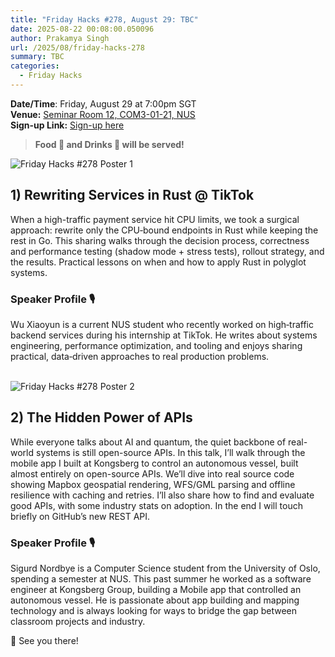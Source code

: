 ```yaml
---
title: "Friday Hacks #278, August 29: TBC"
date: 2025-08-22 00:08:00.050096
author: Prakamya Singh
url: /2025/08/friday-hacks-278
summary: TBC
categories:
  - Friday Hacks
---
```


**Date/Time**: Friday, August 29 at 7:00pm SGT<br />
**Venue:** <a href="https://nusmods.com/venues/COM3-01-21">Seminar Room 12, COM3-01-21, NUS</a><br />
**Sign-up Link:** [Sign-up here](https://hckr.cc/fh-278-signup-non-nus)<br />

> **Food 🍕 and Drinks 🧋 will be served!**

<img src="/img/2025/fh/278-1.jpeg" alt="Friday Hacks #278 Poster 1" /><br />

## 1) Rewriting Services in Rust @ TikTok

When a high-traffic payment service hit CPU limits, we took a surgical approach: rewrite only the CPU‑bound endpoints in Rust while keeping the rest in Go. This sharing walks through the decision process, correctness and performance testing (shadow mode + stress tests), rollout strategy, and the results. Practical lessons on when and how to apply Rust in polyglot systems.

### Speaker Profile 🎙️️

Wu Xiaoyun is a current NUS student who recently worked on high‑traffic backend services during his internship at TikTok. He writes about systems engineering, performance optimization, and tooling and enjoys sharing practical, data‑driven approaches to real production problems.
<br /><br />

<img src="/img/2025/fh/278-2.jpg" alt="Friday Hacks #278 Poster 2" /><br />

## 2) The Hidden Power of APIs

While everyone talks about AI and quantum, the quiet backbone of real-world systems is still open-source APIs. In this talk, I’ll walk through the mobile app I built at Kongsberg to control an autonomous vessel, built almost entirely on open-source APIs. We’ll dive into real source code showing Mapbox geospatial rendering, WFS/GML parsing and offline resilience with caching and retries. I’ll also share how to find and evaluate good APIs, with some industry stats on adoption. In the end I will  touch briefly on GitHub’s new REST API.

### Speaker Profile 🎙️️

Sigurd Nordbye is a Computer Science student from the University of Oslo, spending a semester at NUS. This past summer he worked as a software engineer at Kongsberg Group, building a Mobile app that controlled an autonomous vessel. He is passionate about app building and mapping technology and is always looking for ways to bridge the gap between classroom projects and industry.

👋 See you there!
